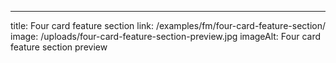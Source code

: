 ---
title: Four card feature section
link: /examples/fm/four-card-feature-section/
image: /uploads/four-card-feature-section-preview.jpg
imageAlt: Four card feature section preview
